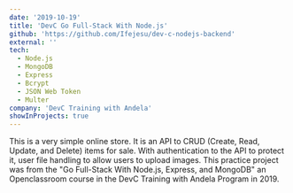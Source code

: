```yaml
---
date: '2019-10-19'
title: 'DevC Go Full-Stack With Node.js'
github: 'https://github.com/Ifejesu/dev-c-nodejs-backend'
external: ''
tech:
  - Node.js
  - MongoDB
  - Express
  - Bcrypt
  - JSON Web Token
  - Multer
company: 'DevC Training with Andela'
showInProjects: true
---
```


This is a very simple online store. It is an API to CRUD (Create, Read, Update, and Delete) items for sale. With authentication to the API to protect it, user file handling to allow users to upload images. This practice project was from the "Go Full-Stack With Node.js, Express, and MongoDB" an Openclassroom course in the DevC Training with Andela Program in 2019.
